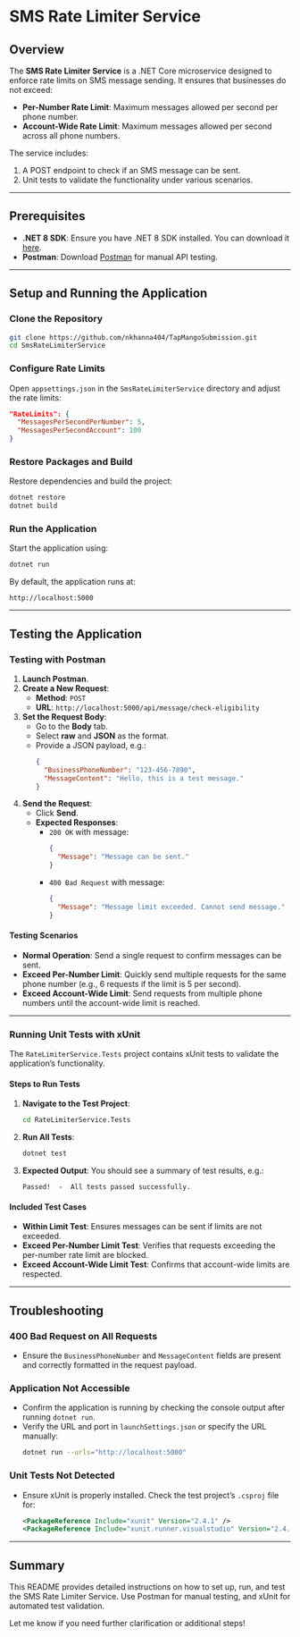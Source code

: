 # SMS Rate Limiter Service

## Overview

The **SMS Rate Limiter Service** is a .NET Core microservice designed to enforce rate limits on SMS message sending. It ensures that businesses do not exceed:
- **Per-Number Rate Limit**: Maximum messages allowed per second per phone number.
- **Account-Wide Rate Limit**: Maximum messages allowed per second across all phone numbers.

The service includes:
1. A POST endpoint to check if an SMS message can be sent.
2. Unit tests to validate the functionality under various scenarios.

---

## Prerequisites

- **.NET 8 SDK**: Ensure you have .NET 8 SDK installed. You can download it [here](https://dotnet.microsoft.com/download/dotnet/8.0).
- **Postman**: Download [Postman](https://www.postman.com/downloads/) for manual API testing.

---

## Setup and Running the Application

### Clone the Repository
```bash
git clone https://github.com/nkhanna404/TapMangoSubmission.git
cd SmsRateLimiterService
```

### Configure Rate Limits
Open `appsettings.json` in the `SmsRateLimiterService` directory and adjust the rate limits:
```json
"RateLimits": {
  "MessagesPerSecondPerNumber": 5,
  "MessagesPerSecondAccount": 100
}
```

### Restore Packages and Build
Restore dependencies and build the project:
```bash
dotnet restore
dotnet build
```

### Run the Application
Start the application using:
```bash
dotnet run
```

By default, the application runs at:
```
http://localhost:5000
```

---

## Testing the Application

### Testing with Postman

1. **Launch Postman**.
2. **Create a New Request**:
   - **Method**: `POST`
   - **URL**: `http://localhost:5000/api/message/check-eligibility`
3. **Set the Request Body**:
   - Go to the **Body** tab.
   - Select **raw** and **JSON** as the format.
   - Provide a JSON payload, e.g.:
     ```json
     {
       "BusinessPhoneNumber": "123-456-7890",
       "MessageContent": "Hello, this is a test message."
     }
     ```
4. **Send the Request**:
   - Click **Send**.
   - **Expected Responses**:
     - `200 OK` with message:
       ```json
       {
         "Message": "Message can be sent."
       }
       ```
     - `400 Bad Request` with message:
       ```json
       {
         "Message": "Message limit exceeded. Cannot send message."
       }
       ```

#### Testing Scenarios
- **Normal Operation**: Send a single request to confirm messages can be sent.
- **Exceed Per-Number Limit**: Quickly send multiple requests for the same phone number (e.g., 6 requests if the limit is 5 per second).
- **Exceed Account-Wide Limit**: Send requests from multiple phone numbers until the account-wide limit is reached.

---

### Running Unit Tests with xUnit

The `RateLimiterService.Tests` project contains xUnit tests to validate the application’s functionality.

#### Steps to Run Tests

1. **Navigate to the Test Project**:
   ```bash
   cd RateLimiterService.Tests
   ```

2. **Run All Tests**:
   ```bash
   dotnet test
   ```

3. **Expected Output**:
   You should see a summary of test results, e.g.:
   ```
   Passed!  -  All tests passed successfully.
   ```

#### Included Test Cases

- **Within Limit Test**: Ensures messages can be sent if limits are not exceeded.
- **Exceed Per-Number Limit Test**: Verifies that requests exceeding the per-number rate limit are blocked.
- **Exceed Account-Wide Limit Test**: Confirms that account-wide limits are respected.

---

## Troubleshooting

### 400 Bad Request on All Requests
- Ensure the `BusinessPhoneNumber` and `MessageContent` fields are present and correctly formatted in the request payload.

### Application Not Accessible
- Confirm the application is running by checking the console output after running `dotnet run`.
- Verify the URL and port in `launchSettings.json` or specify the URL manually:
  ```bash
  dotnet run --urls="http://localhost:5000"
  ```

### Unit Tests Not Detected
- Ensure xUnit is properly installed. Check the test project’s `.csproj` file for:
  ```xml
  <PackageReference Include="xunit" Version="2.4.1" />
  <PackageReference Include="xunit.runner.visualstudio" Version="2.4.3" />
  ```

---

## Summary

This README provides detailed instructions on how to set up, run, and test the SMS Rate Limiter Service. Use Postman for manual testing, and xUnit for automated test validation.

Let me know if you need further clarification or additional steps!

